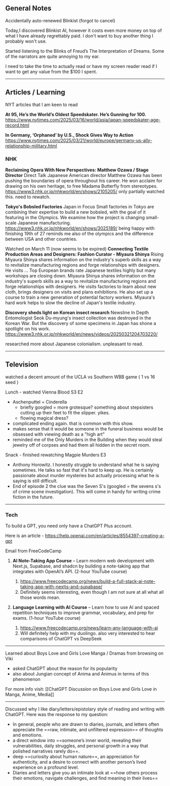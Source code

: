 
## General Notes

Accidentally auto-renewed Blinkist (forgot to cancel)

Today,I discovered Blinkist AI, however it costs even more money on top of what I have already regrettably paid. I don't want to buy another thing I probably won't use.

Started listening to the Blinks of Freud’s The Interpretation of Dreams. Some of the narrators are quite annoying to my ear. 

I need to take the time to actually read or have my screen reader read if I want to get any value from the $100 I spent.

---
## Articles / Learning

NYT articles that I am keen to read

**At 95, He’s the World’s Oldest Speedskater. He’s Gunning for 100.**
https://www.nytimes.com/2025/03/16/world/asia/japan-speedskater-age-record.html

**In Germany, ‘Orphaned’ by U.S., Shock Gives Way to Action**
https://www.nytimes.com/2025/03/21/world/europe/germany-us-ally-relationship-military.html

### NHK
**Reclaiming Opera With New Perspectives: Matthew Ozawa / Stage Director**
Direct Talk
Japanese American director Matthew Ozawa has been pushing the boundaries of opera throughout his career. He won acclaim for drawing on his own heritage, to free Madama Butterfly from stereotypes.
https://www3.nhk.or.jp/nhkworld/en/shows/2105205/
only partially watched this. need to rewatch.

**Tokyo's Bobsled Factories**
Japan in Focus
Small factories in Tokyo are combining their expertise to build a new bobsled, with the goal of it featuring in the Olympics. We examine how the project is changing small-scale Japanese manufacturing.
https://www3.nhk.or.jp/nhkworld/en/shows/3025189/
being happy with finishing 19th of 27
reminds me also of the olympics and the difference between USA and other countries.

Watched on March 11 (now seems to be expired)
**Connecting Textile Production Areas and Designers: Fashion Curator - Miyaura Shinya**
Rising
Miyaura Shinya shares information on the industry's superb skills as a way to revitalize manufacturing regions and forge relationships with designers. He visits ...
Top European brands rate Japanese textiles highly but many workshops are closing down. Miyaura Shinya shares information on the industry's superb skills as a way to revitalize manufacturing regions and forge relationships with designers. He visits factories to learn about new cloth, brings designers on visits and plans exhibitions. He also set up a course to train a new generation of potential factory workers. Miyaura's hard work helps to slow the decline of Japan's textile industry.

**Discovery sheds light on Korean insect research**
Newsline In Depth
Entomologist Seok Du-myung's insect collection was destroyed in the Korean War. But the discovery of some specimens in Japan has shone a spotlight on his work.
https://www3.nhk.or.jp/nhkworld/en/news/videos/20250321204703220/

researched more about Japanese colonialism. unpleasant to read. 

---
## Television
watched a decent amount of the UCLA vs Southern WBB game ( 1 vs 16 seed )

Lunch - watched Vienna Blood S3 E2
- Aschenputtel = Cinderella
	- briefly googled = more grotesque? something about stepsisters cutting up their feet to fit the slipper. yikes.
	- flowing magical dress?
- complicated ending again. that is common with this show. 
- makes sense that it would be someone in the funeral business would be obsessed with viewing death as a "high art" 
- reminded me of the Only Murders in the Building when they would steal jewelry off of corpses and had them all hidden in the secret room. 

Snack - finished rewatching Magpie Murders E3
- Anthony Horowitz. I honestly struggle to understand what he is saying sometimes. He talks so fast that it's hard to keep up. He is certainly passionate about murder mysteries but actually processing what he is saying is still difficult.
- End of episode 2 the clue was the Seven S's (googled = the sevens s's of crime scene investigation). This will come in handy for writing crime fiction in the future.

---
### Tech

To build a GPT, you need only have a ChatGPT Plus account.

Here is an article - https://help.openai.com/en/articles/8554397-creating-a-gpt

Email from FreeCodeCamp
1. **AI Note-Taking App Course** – Learn modern web development with Next.js, Supabase, and shadcn by building a note-taking app that integrates with OpenAI’s API. (2-hour YouTube course)
	1. https://www.freecodecamp.org/news/build-a-full-stack-ai-note-taking-app-with-nextjs-and-supabase/
	2. Definitely seems interesting, even though I am not sure at all what all those words mean.

2. **Language Learning with AI Course** – Learn how to use AI and spaced repetition techniques to improve grammar, vocabulary, and prep for exams. (1-hour YouTube course)
	1. https://www.freecodecamp.org/news/learn-any-language-with-ai
	2. Will definitely help with my duolingo. also very interested to hear comparisons of ChatGPT vs DeepSeek

---

Learned about Boys Love and Girls Love Manga / Dramas from browsing on Viki
- asked ChatGPT about the reason for its popularity
- also about Jungian concept of Anima and Animus in terms of this phenomenon

For more info visit: [[ChatGPT Discussion on Boys Love and Girls Love in Manga, Anime, Media]]

---

Discussed why I like diary/letters/epistolary style of reading and writing with ChatGPT. Here was the response to my question: 

- In general, people who are drawn to diaries, journals, and letters often appreciate the ==raw, intimate, and unfiltered expression== of thoughts and emotions. 
- a direct window into ==someone’s inner world, revealing their vulnerabilities, daily struggles, and personal growth in a way that polished narratives rarely do==. 
- deep ==curiosity about human nature==, an appreciation for authenticity, and a desire to connect with another person’s lived experience on a profound level.
- Diaries and letters give you an intimate look at ==how others process their emotions, navigate challenges, and find meaning in their lives==